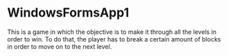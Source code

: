 # WindowsFormsApp1
This is a game in which the objective is to make it through all the levels in order to win. To do that, the player has to break a certain amount of blocks in order to move on to the next level. 
